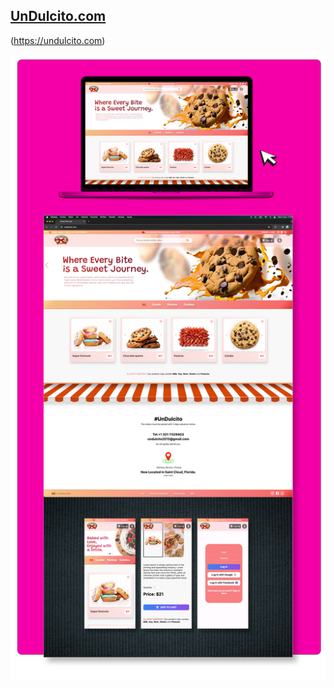 <a href="https://undulcito.com/"><h2>UnDulcito.com</h2></a>(https://undulcito.com)

[![Live](https://raw.githubusercontent.com/rene-huber/UnDulcito-Shop/main/github-dulcito.png)](https://undulcito.com)

[](https://raw.githubusercontent.com/rene-huber/UnDulcito-Shop/main/tarjeta.png)

